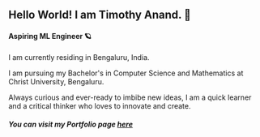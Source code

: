 ## Hello World! I am Timothy Anand. 👋
#### Aspiring ML Engineer 🪐

I am currently residing in Bengaluru, India. 

I am pursuing my Bachelor's in Computer Science and Mathematics at Christ University, Bengaluru.

Always curious and ever-ready to imbibe new ideas, I am a quick learner and a critical thinker who loves to innovate and create. 

##### You can visit my Portfolio page [here](https://timothee-git.github.io/My-Portfolio/)
<!--
**timothee-git/timothee-git** is a ✨ _special_ ✨ repository because its `README.md` (this file) appears on your GitHub profile.

Here are some ideas to get you started:

- 🔭 I’m currently working on ...
- 🌱 I’m currently learning ...
- 👯 I’m looking to collaborate on ...
- 🤔 I’m looking for help with ...
- 💬 Ask me about ...
- 📫 How to reach me: ...
- 😄 Pronouns: ...
- ⚡ Fun fact: ...
-->
